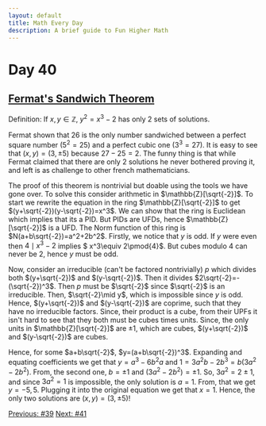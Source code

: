 ```yaml
---
layout: default
title: Math Every Day
description: A brief guide to Fun Higher Math
---
```

# Day 40

## [Fermat's Sandwich Theorem](https://mathworld.wolfram.com/FermatsSandwichTheorem.html)

Definition: If $x,y\in \mathbb{Z},$ $y^2=x^3-2$ has only $2$ sets of solutions.

Fermat shown that $26$ is the only number sandwiched between a perfect square number ($5^2=25$) and a perfect cubic one ($3^3=27$). It is easy to see that $(x,y)=(3,\pm 5)$ because $27-25=2$.
The funny thing is that while Fermat claimed that there are only 2 solutions he never bothered proving it, and left is as challenge to other french mathematicians.

The proof of this theorem is nontrivial but doable using the tools we have gone over. To solve this consider arithmetic in $\mathbb{Z}[\sqrt{-2}]$. To start we rewrite the equation in the ring $\mathbb{Z}[\sqrt{-2}]$ to get $(y+\sqrt{-2})(y-\sqrt{-2})=x^3$. We can show that the ring is Euclidean which implies that its a PID. But PIDs are UFDs, hence $\mathbb{Z}[\sqrt{-2}]$ is a UFD. The Norm function of this ring is $N(a+b\sqrt{-2})=a^2+2b^2$. Firstly, we notice that $y$ is odd. If $y$ were even then $4\mid x^3-2$ implies $ x^3\equiv 2\pmod{4}$. But cubes modulo $4$ can never be $2$, hence $y$ must be odd.

Now, consider an irreducible (can't be factored nontrivially) $p$ which divides both $(y+\sqrt{-2})$ and $(y-\sqrt{-2})$. Then it divides $2\sqrt{-2}=-(\sqrt{-2})^3$. Then $p$ must be $\sqrt{-2}$ since $\sqrt{-2}$ is an irreducible. Then, $\sqrt{-2}\mid y$, which is impossible since $y$ is odd. Hence, $(y+\sqrt{-2})$ and $(y-\sqrt{-2})$ are coprime, such that they have no irreducible factors. Since, their product is a cube, from their UPFs it isn't hard to see that they both must be cubes times units. Since, the only units in $\mathbb{Z}[\sqrt{-2}]$ are $\pm 1$, which are cubes, $(y+\sqrt{-2})$ and $(y-\sqrt{-2})$ are cubes.

Hence, for some $a+b\sqrt{-2}$, $y=(a+b\sqrt{-2})^3$. Expanding and equating coefficients we get that $y=a^3-6b^2a$ and $1=3a^2b-2b^3=b(3a^2-2b^2)$. From, the second one, $b=\pm 1$ and $(3a^2-2b^2)=\pm 1$. So, $3a^2=2\pm 1$, and since $3a^2=1$ is impossible, the only solution is $a=1$. From, that we get  $y=-5,5$. Plugging it into the original equation we get that $x=1$. Hence, the only two solutions are $(x,y)=(3,\pm 5)$!




<div class="day-nav-wrapper">
  <a href="./day39.html" class="day-nav__link">Previous: #39</a>
  <a href="./day41.html" class="day-nav__link">Next: #41</a>
</div>



